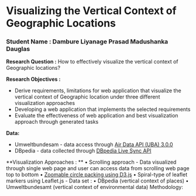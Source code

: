 # Visualizing the Vertical Context of Geographic Locations 
### Student Name : Dambure Liyanage Prasad Madushanka Dauglas

**Research Question :**
How to effectively visualize the vertical context of Geographic locations?

**Research Objectives :**
- Derive requirements, limitations for web application that visualize the vertical context of Geographic location under three different visualization approaches
- Developing a web application that implements the selected requirements
- Evaluate the effectiveness of web application and best visualization approach through generated tasks

**Data:**
- Umweltbundesam - data access through [Air Data API (UBA) 3.0.0](https://www.umweltbundesamt.de/daten/luft/luftdaten/doc#)
- DBpedia - data collected through [DBpedia Live Sync API](https://www.dbpedia.org/resources/live/dbpedia-live-sync/)
  
**Visualization Approaches : **
•	Scrolling  approach  - Data visualized through single web page and user can access data from scrolling web page top to bottom
•	[Zoomable circle packing using D3.js](https://observablehq.com/@d3/zoomable-circle-packing?intent=fork)
•	Spiral-type of leaflet markers using Leaflet.js - 
Data set :
•	DBpedia (vertical context of places)
•	 Umweltbundesamt (vertical context of environmental data) 
Methodology:




